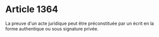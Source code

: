 # Article 1364

La preuve d'un acte juridique peut être préconstituée par un écrit en la forme authentique ou sous signature privée.

